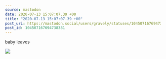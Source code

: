 ```yaml
---
source: mastodon
date: 2020-07-13 15:07:07.39 +00
title: "2020-07-13 15:07:07.39 +00"
post_uri: https://mastodon.social/users/gravely/statuses/104507167694738381
post_id: 104507167694738381
---
```

baby leaves


![](/images/104507167574073404.jpg)

